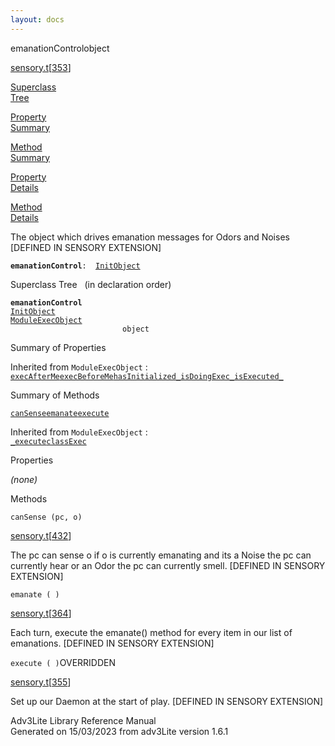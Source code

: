 ```yaml
---
layout: docs
---
```

<span class="title">emanationControl</span><span class="type">object</span>

[sensory.t](../file/sensory.t.html)\[[353](../source/sensory.t.html#353)\]

[Superclass  
Tree](#_SuperClassTree_)

[Property  
Summary](#_PropSummary_)

[Method  
Summary](#_MethodSummary_)

[Property  
Details](#_Properties_)

[Method  
Details](#_Methods_)

<div class="fdesc">

The object which drives emanation messages for Odors and Noises
\[DEFINED IN SENSORY EXTENSION\]

**`emanationControl`**` :   `[`InitObject`](../object/InitObject.html)

</div>

<span id="_SuperClassTree_"></span>

<div class="mjhd">

<span class="hdln">Superclass Tree</span>   (in declaration order)

</div>

**`emanationControl`**  
[`InitObject`](../object/InitObject.html)  
[`ModuleExecObject`](../object/ModuleExecObject.html)  
`                         object`  
<span id="_PropSummary_"></span>

<div class="mjhd">

<span class="hdln">Summary of Properties</span>  

</div>





Inherited from `ModuleExecObject` :  
[`execAfterMe`](../object/ModuleExecObject.html#execAfterMe)[`execBeforeMe`](../object/ModuleExecObject.html#execBeforeMe)[`hasInitialized_`](../object/ModuleExecObject.html#hasInitialized_)[`isDoingExec_`](../object/ModuleExecObject.html#isDoingExec_)[`isExecuted_`](../object/ModuleExecObject.html#isExecuted_)

<span id="_MethodSummary_"></span>

<div class="mjhd">

<span class="hdln">Summary of Methods</span>  

</div>

[`canSense`](#canSense)[`emanate`](#emanate)[`execute`](#execute)



Inherited from `ModuleExecObject` :  
[`_execute`](../object/ModuleExecObject.html#_execute)[`classExec`](../object/ModuleExecObject.html#classExec)

<span id="_Properties_"></span>

<div class="mjhd">

<span class="hdln">Properties</span>  

</div>

*(none)* <span id="_Methods_"></span>

<div class="mjhd">

<span class="hdln">Methods</span>  

</div>

<span id="canSense"></span>

`canSense (pc, o)`

[sensory.t](../file/sensory.t.html)\[[432](../source/sensory.t.html#432)\]

<div class="desc">

The pc can sense o if o is currently emanating and its a Noise the pc
can currently hear or an Odor the pc can currently smell. \[DEFINED IN
SENSORY EXTENSION\]

</div>

<span id="emanate"></span>

`emanate ( )`

[sensory.t](../file/sensory.t.html)\[[364](../source/sensory.t.html#364)\]

<div class="desc">

Each turn, execute the emanate() method for every item in our list of
emanations. \[DEFINED IN SENSORY EXTENSION\]

</div>

<span id="execute"></span>

`execute ( )`<span class="rem">OVERRIDDEN</span>

[sensory.t](../file/sensory.t.html)\[[355](../source/sensory.t.html#355)\]

<div class="desc">

Set up our Daemon at the start of play. \[DEFINED IN SENSORY EXTENSION\]

</div>

<div class="ftr">

Adv3Lite Library Reference Manual  
Generated on 15/03/2023 from adv3Lite version 1.6.1

</div>
